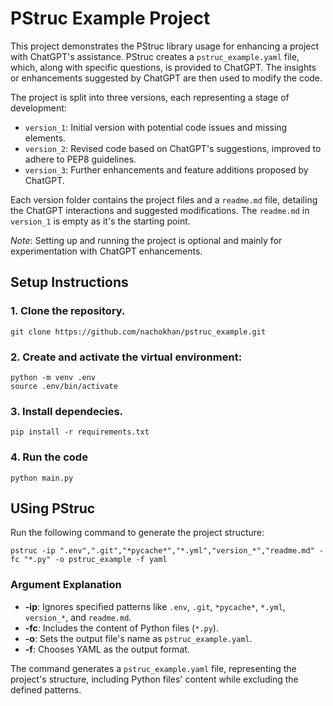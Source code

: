 # PStruc Example Project

This project demonstrates the PStruc library usage for enhancing a project with ChatGPT's assistance. PStruc creates a `pstruc_example.yaml` file, which, along with specific questions, is provided to ChatGPT. The insights or enhancements suggested by ChatGPT are then used to modify the code.

The project is split into three versions, each representing a stage of development:

- `version_1`: Initial version with potential code issues and missing elements.
- `version_2`: Revised code based on ChatGPT's suggestions, improved to adhere to PEP8 guidelines.
- `version_3`: Further enhancements and feature additions proposed by ChatGPT.

Each version folder contains the project files and a `readme.md` file, detailing the ChatGPT interactions and suggested modifications. The `readme.md` in `version_1` is empty as it's the starting point.

*Note*: Setting up and running the project is optional and mainly for experimentation with ChatGPT enhancements.

## Setup Instructions

### 1. Clone the repository.

```
git clone https://github.com/nachokhan/pstruc_example.git
```

### 2. Create and activate the virtual environment:

```
python -m venv .env
source .env/bin/activate
```

### 3. Install dependecies.

```
pip install -r requirements.txt
```

### 4. Run the code 
```
python main.py
```

## USing PStruc
Run the following command to generate the project structure:

```
pstruc -ip ".env",".git","*pycache*","*.yml","version_*","readme.md" -fc "*.py" -o pstruc_example -f yaml
```

### Argument Explanation
- **-ip**: Ignores specified patterns like `.env`, `.git`, `*pycache*`, `*.yml`, `version_*`, and `readme.md`.
- **-fc**: Includes the content of Python files (`*.py`).
- **-o**: Sets the output file's name as `pstruc_example.yaml`.
- **-f**: Chooses YAML as the output format.

The command generates a `pstruc_example.yaml` file, representing the project's structure, including Python files' content while excluding the defined patterns.



